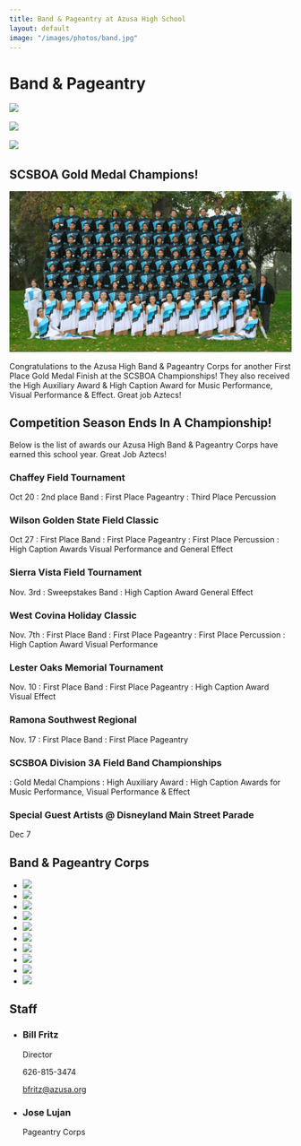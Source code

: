 ```yaml
---
title: Band & Pageantry at Azusa High School
layout: default
image: "/images/photos/band.jpg"
---
```


# Band & Pageantry

![](http://ahs-ausd-ca.schoolloop.com/uimg/file/1471331230544/4318864776100264058.jpg_wnp1000.jpg?1473722881361)

![](http://ahs-ausd-ca.schoolloop.com/uimg/file/1471331230544/3141578244695411231.jpg_wnp1000.jpg?1473722786169)

![](http://ahs-ausd-ca.schoolloop.com/uimg/file/1471331230544/2083625465836356414.jpg_wnp1000.jpg?1473722821709)

## SCSBOA Gold Medal Champions!

![](/images/photos/band.jpg)

Congratulations to the Azusa High Band & Pageantry Corps for another First Place Gold Medal Finish at the SCSBOA Championships!  They also received the High Auxiliary Award & High Caption Award for Music Performance, Visual Performance & Effect.  Great job Aztecs!

## Competition Season Ends In A Championship!

Below is the list of awards our Azusa High Band & Pageantry Corps have earned this school year.  Great Job Aztecs!

### Chaffey Field Tournament

Oct 20
: 2nd place Band
: First Place Pageantry
: Third Place Percussion
 
### Wilson Golden State Field Classic

Oct 27
: First Place Band
: First Place Pageantry
: First Place Percussion
: High Caption Awards Visual Performance and General Effect
 
### Sierra Vista Field Tournament

Nov. 3rd
: Sweepstakes Band
: High Caption Award General Effect
 
### West Covina Holiday Classic

Nov. 7th
: First Place Band
: First Place Pageantry
: First Place Percussion
: High Caption Award Visual Performance
 
### Lester Oaks Memorial Tournament

Nov. 10
: First Place Band
: First Place Pageantry
: High Caption Award Visual Effect
 
### Ramona Southwest Regional

Nov. 17
: First Place Band
: First Place Pageantry
 
### SCSBOA Division 3A Field Band Championships

: Gold Medal Champions
: High Auxiliary Award
: High Caption Awards for Music Performance, Visual Performance & Effect
 
### Special Guest Artists @ Disneyland Main Street Parade
Dec 7

## Band & Pageantry Corps

* ![](http://ahs-ausd-ca.schoolloop.com/uimg/image/1330874821019/1331967107018/1346922968544.jpg)
* ![](http://ahs-ausd-ca.schoolloop.com/uimg/image/1330874821019/1331967107018/1346922968544.jpg)
* ![](http://ahs-ausd-ca.schoolloop.com/uimg/image/1330874821019/1331967107018/1346922968545.jpg)
* ![](http://ahs-ausd-ca.schoolloop.com/uimg/image/1330874821019/1331967107018/1346922968547.jpg)
* ![](http://ahs-ausd-ca.schoolloop.com/uimg/image/1330874821019/1331967107018/1346922968549.jpg)
* ![](http://ahs-ausd-ca.schoolloop.com/uimg/image/1330874821019/1331967107018/1346922968550.jpg)
* ![](http://ahs-ausd-ca.schoolloop.com/uimg/image/1330874821019/1331967107018/1346922968553.jpg)
* ![](http://ahs-ausd-ca.schoolloop.com/uimg/image/1330874821019/1331967107018/1346922968558.jpg)
* ![](http://ahs-ausd-ca.schoolloop.com/uimg/image/1330874821019/1331967107018/1346922968563.jpg)
* ![](http://ahs-ausd-ca.schoolloop.com/uimg/image/1330874821019/1331967107018/1346922968573.jpg)

## Staff
 	
* ### Bill Fritz

  Director

  626-815-3474

  [bfritz@azusa.org](mailto:bfritz@azusa.org)

* ### Jose Lujan

  Pageantry Corps
